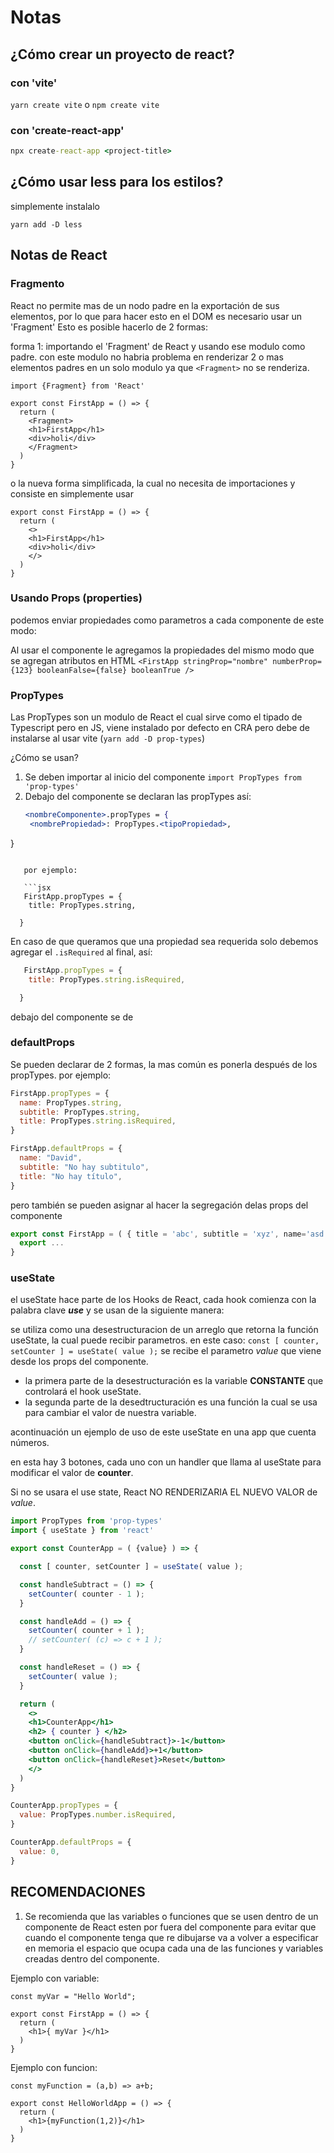 # Notas

## ¿Cómo crear un proyecto de react?

### con 'vite'

`yarn create vite` o `npm create vite`

### con 'create-react-app'

```cmd
npx create-react-app <project-title>
```

## ¿Cómo usar less para los estilos?

simplemente instalalo

`yarn add -D less`

## Notas de React

### Fragmento

React no permite mas de un nodo padre en la exportación de sus elementos, por lo que para hacer esto en el DOM es necesario usar un 'Fragment'
Esto es posible hacerlo de 2 formas:

forma 1: importando el 'Fragment' de React y usando ese modulo como padre.
con este modulo no habria problema en renderizar 2 o mas elementos padres en un solo modulo ya que `<Fragment>` no se renderiza.

```React
import {Fragment} from 'React'

export const FirstApp = () => {
  return (
    <Fragment>
    <h1>FirstApp</h1>
    <div>holi</div>
    </Fragment>
  )
}

```

o la nueva forma simplificada, la cual no necesita de importaciones y consiste en simplemente usar

```React
export const FirstApp = () => {
  return (
    <>
    <h1>FirstApp</h1>
    <div>holi</div>
    </>
  )
}
```

### Usando Props (properties)

podemos enviar propiedades como parametros a cada componente de este modo:

Al usar el componente le agregamos la propiedades del mismo modo que se agregan atributos en HTML
`<FirstApp stringProp="nombre" numberProp={123} booleanFalse={false} booleanTrue />`

### PropTypes

Las PropTypes son un modulo de React el cual sirve como el tipado de Typescript pero en JS, viene instalado por defecto en CRA pero debe de instalarse al usar vite (`yarn add -D prop-types`)

¿Cómo se usan?

1. Se deben importar al inicio del componente `import PropTypes from 'prop-types'`
2. Debajo del componente se declaran las propTypes así:
   ```jsx
   <nombreComponente>.propTypes = {
    <nombrePropiedad>: PropTypes.<tipoPropiedad>,
   ```

  }

```

   por ejemplo:

   ```jsx
   FirstApp.propTypes = {
    title: PropTypes.string,

  }
```

En caso de que queramos que una propiedad sea requerida solo debemos agregar el `.isRequired` al final, así:

```jsx
   FirstApp.propTypes = {
    title: PropTypes.string.isRequired,

  }
```

debajo del componente se de

### defaultProps

Se pueden declarar de 2 formas, la mas común es ponerla después de los propTypes.
por ejemplo:

```jsx
FirstApp.propTypes = {
  name: PropTypes.string,
  subtitle: PropTypes.string,
  title: PropTypes.string.isRequired,
}

FirstApp.defaultProps = {
  name: "David",
  subtitle: "No hay subtitulo",
  title: "No hay título",
}
```

pero también se pueden asignar al hacer la segregación delas props del componente

```jsx
export const FirstApp = ( { title = 'abc', subtitle = 'xyz', name='asd' } ) => {
  export ...
}
```

### useState

el useState hace parte de los Hooks de React, cada hook comienza con la palabra clave ***use*** y se usan de la siguiente manera:

se utiliza como una desestructuracion de un arreglo que retorna la función useState, la cual puede recibir parametros.
en este caso: `const [ counter, setCounter ] = useState( value );` se recibe el parametro *value* que viene desde los props del componente.

- la primera parte de la desestructuración es la variable **CONSTANTE** que controlará el hook useState.
- la segunda parte de la desedtructuración es una función la cual se usa para cambiar el valor de nuestra variable.

acontinuación un ejemplo de uso de este useState en una app que cuenta números.

en esta hay 3 botones, cada uno con un handler que llama al useState para modificar el valor de **counter**.

Si no se usara el use state, React NO RENDERIZARIA EL NUEVO VALOR de *value*.

```jsx
import PropTypes from 'prop-types'
import { useState } from 'react'

export const CounterApp = ( {value} ) => {

  const [ counter, setCounter ] = useState( value );

  const handleSubtract = () => {
    setCounter( counter - 1 );
  }

  const handleAdd = () => {
    setCounter( counter + 1 );
    // setCounter( (c) => c + 1 );
  }

  const handleReset = () => {
    setCounter( value );
  }

  return (
    <>
    <h1>CounterApp</h1>
    <h2> { counter } </h2>
    <button onClick={handleSubtract}>-1</button>
    <button onClick={handleAdd}>+1</button>
    <button onClick={handleReset}>Reset</button>
    </>
  )
}

CounterApp.propTypes = {
  value: PropTypes.number.isRequired,
}

CounterApp.defaultProps = {
  value: 0,
}
```

## RECOMENDACIONES

1. Se recomienda que las variables o funciones que se usen dentro de un componente de React esten por fuera del componente para evitar que cuando el componente tenga que re dibujarse va a volver a especificar en memoria el espacio que ocupa cada una de las funciones y variables creadas dentro del componente.

  Ejemplo con variable:

```React
const myVar = "Hello World";

export const FirstApp = () => {
  return (
    <h1>{ myVar }</h1>
  )
}
```

  Ejemplo con funcion:

```React
const myFunction = (a,b) => a+b;

export const HelloWorldApp = () => {
  return (
    <h1>{myFunction(1,2)}</h1>
  )
}
```

